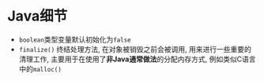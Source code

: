 # Java细节

- `boolean`类型变量默认初始化为`false`
- `finalize()` 终结处理方法, 在对象被销毁之前会被调用, 用来进行一些重要的清理工作, 主要用于在使用了**非Java通常做法**的分配内存方式, 例如类似C语言中的`malloc()`

